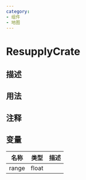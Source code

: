 ```yaml
---
category: 
- 组件
- 地图
---
```

# ResupplyCrate
## 描述

## 用法

## 注释

## 变量
| 名称 | 类型 | 描述 |
| ----------- | ----------- | ----------- |
| range  | float |  |  
